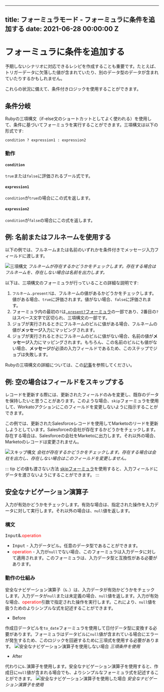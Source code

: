  ---
title: フォーミュラモード - フォーミュラに条件を追加する
date: 2021-06-28 00:00:00 Z
---

# フォーミュラに条件を追加する
予期しないシナリオに対応できるレシピを作成することも重要です。たとえば、トリガーデータに欠落した値が含まれていたり、別のデータ型のデータが含まれていたりするかもしれません。

これらの状況に備えて、条件付きロジックを使用することができます。

## 条件分岐
Rubyの三項構文（if-else文のショートカットとしてよく使われる）を使用して、条件に基づいてフォーミュラを実行することができます。三項構文は以下の形式です:

```
condition ? expression1 : expression2
```

### 動作
#### `condition`
`true`または`false`に評価されるブール式です。

#### `expression1`
`condition`が`true`の場合にこの式を返します。

#### `expression2`
`condition`が`false`の場合にこの式を返します。

## 例: 名前またはフルネームを使用する
以下の例では、<kbd>フルネーム</kbd>または<kbd>名前</kbd>のいずれかを条件付きで<kbd>メッセージ</kbd>入力フィールドに渡します。

![三項構文](~@img/formula-docs/ternary-formula.png)
*<kbd>フルネーム</kbd>が存在するかどうかをチェックします。存在する場合は<kbd>フルネーム</kbd>を、存在しない場合は<kbd>名前</kbd>を出力します。*

以下は、三項構文のフォーミュラが行っていることの詳細な説明です:

1. <code><kbd>フルネーム</kbd>.present?</code>は、<kbd>フルネーム</kbd>の値があるかどうかをチェックします。値がある場合、`true`に評価されます。値がない場合、`false`に評価されます。
2. フォーミュラ内の最初の`?`は[`.present?`フォーミュラ](/formulas/string-formulas.md#present)の一部であり、2番目の`?`はスペース文字で区切られ、三項構文の一部です。
3. ジョブが実行されるときに<kbd>フルネーム</kbd>のピルに値がある場合、<kbd>フルネーム</kbd>の値が**メッセージ**入力にマッピングされます。
4. ジョブが実行されるときに<kbd>フルネーム</kbd>のピルに値がない場合、<kbd>名前</kbd>の値が**メッセージ**入力にマッピングされます。もちろん、この<kbd>名前</kbd>のピルにも値がない場合、**メッセージ**が必須の入力フィールドであるため、このステップでジョブは失敗します。

Rubyの三項構文の詳細については、この[記事](http://www.w3resource.com/ruby/ruby-ternary-operator.php)を参照してください。

## 例: 空の場合はフィールドをスキップする
レコードを更新する際には、更新されたフィールドのみを変更し、既存のデータを保持したいと思うことがあります。このような場合、`skip`フォーミュラを使用して、Workatoアクションにこのフィールドを変更しないように指示することができます。

この例では、更新されたSalesforceレコードを使用してMarketoのリードを更新しようとしています。Salesforceの<kbd>会社</kbd>が存在するかどうかをチェックします。存在する場合は、Salesforceの<kbd>会社</kbd>をMarketoに出力します。それ以外の場合、Marketoのレコードは変更されません。

![スキップ構文](~@img/formula-docs/skip-formula.png)
*<kbd>会社</kbd>が存在するかどうかをチェックします。存在する場合は<kbd>会社</kbd>を出力し、存在しない場合はこのフィールドを変更しません。*

::: tip どの値も渡さない方法
[skipフォーミュラ](/formulas/other-formulas.md#skip)を使用すると、入力フィールドにデータを渡さないようにすることができます。
:::

## 安全なナビゲーション演算子

入力が有効かどうかをチェックします。有効な場合は、指定された操作を入力データに対して実行します。それ以外の場合は、`null`値を返します。

### 構文

<kbd>Input</kbd>&.<span style="color:#FF0000">operation</span>

- <kbd>Input</kbd> - 入力データピル。任意のデータ型であることができます。
- <span style="color:#FF0000">operation</span> - 入力が`null`でない場合、このフォーミュラは入力データに対して適用されます。このフォーミュラは、入力データ型と互換性がある必要があります。

### 動作の仕組み

安全なナビゲーション演算子（`&.`）は、入力データが有効かどうかをチェックします。入力データが`null`または未定義の場合、`null`値を返します。入力が有効な場合、<span style="color:#FF0000">operation</span>引数で指定された操作を実行します。これにより、`null`値を扱うためのよりシンプルな式を記述することができます。

- Before

<kbd>作成日</kbd>データピルを`to_date`フォーミュラを使用して日付データ型に変換する必要があります。フォーミュラはデータピルに`null`値が含まれている場合にエラーが発生するため、このロジックを回避するために三項式を使用する必要があります。
![安全なナビゲーション演算子を使用しない場合](~@img/formula-docs/safe-navigation-before.png)
*三項条件を使用*

- After

代わりに`&.`演算子を使用します。安全なナビゲーション演算子を使用すると、<kbd>作成日</kbd>に`null`値が含まれる場合でも、よりシンプルなフォーミュラ式を記述することができます。
![安全なナビゲーション演算子を使用した場合](~@img/formula-docs/safe-navigation-after.png)
*安全なナビゲーション演算子を使用*